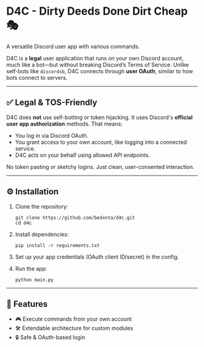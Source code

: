 # D4C - Dirty Deeds Done Dirt Cheap 🎭  
A versatile Discord user app with various commands.

D4C is a **legal** user application that runs on your own Discord account, much like a bot—but without breaking Discord’s Terms of Service. Unlike self-bots like `discordsb`, D4C connects through **user OAuth**, similar to how bots connect to servers.

---

## ✅ Legal & TOS-Friendly

D4C does **not** use self-botting or token hijacking. It uses Discord's **official user app authorization** methods. That means:

- You log in via Discord OAuth.
- You grant access to your own account, like logging into a connected service.
- D4C acts on your behalf using allowed API endpoints.

No token pasting or sketchy logins. Just clean, user-consented interaction.

---

## ⚙️ Installation

1. Clone the repository:  
   ```
   git clone https://github.com/bedxnta/d4c.git  
   cd d4c
   ```
   
2. Install dependencies:  
   ```
   pip install -r requirements.txt
   ```
   
3. Set up your app credentials (OAuth client ID/secret) in the config.

4. Run the app:  
   ```
   python main.py
   ```
   
---

## 🚀 Features

- 🎮 Execute commands from your own account
- 🛠️ Extendable architecture for custom modules
- 🔒 Safe & OAuth-based login
